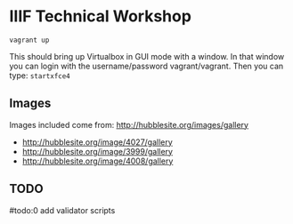 # IIIF Technical Workshop

`vagrant up`

This should bring up Virtualbox in GUI mode with a window. In that window you can login with the username/password vagrant/vagrant. Then you can type: `startxfce4`

## Images
Images included come from: http://hubblesite.org/images/gallery
- http://hubblesite.org/image/4027/gallery
- http://hubblesite.org/image/3999/gallery
- http://hubblesite.org/image/4008/gallery

## TODO

#todo:0 add validator scripts
